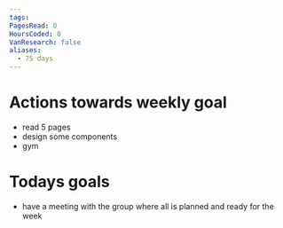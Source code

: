 ```yaml
---
tags: 
PagesRead: 0
HoursCoded: 0
VanResearch: false
aliases:
  - 75 days
---
```

# Actions towards weekly goal
- read 5 pages
- design some components
- gym
# Todays goals
- have a meeting with the group where all is planned and ready for the week